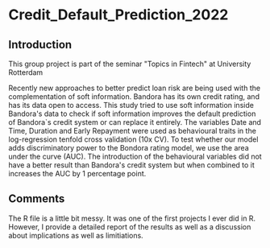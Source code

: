 # Credit_Default_Prediction_2022

## Introduction

This group project is part of the seminar "Topics in Fintech" at University Rotterdam

Recently new approaches to better predict loan risk are being used with the complementation of soft information. Bandora has its own credit rating, and has its data open to access. This study tried to use soft information inside Bandora's data to check if soft information improves the default prediction of Bandora`s credit system or can replace it entirely. The variables Date and Time, Duration and Early Repayment were used as behavioural traits in the log-regression tenfold cross validation (10x CV). To test whether our model adds discriminatory power to the Bondora rating model, we use the area under the curve (AUC). The introduction of the behavioural variables did not have a better result than Bandora's credit system but when combined to it increases the AUC by 1 percentage point.

## Comments

The R file is a little bit messy. It was one of the first projects I ever did in R. However, I provide a detailed report of the results as well as a discussion about implications as well as limitiations.
